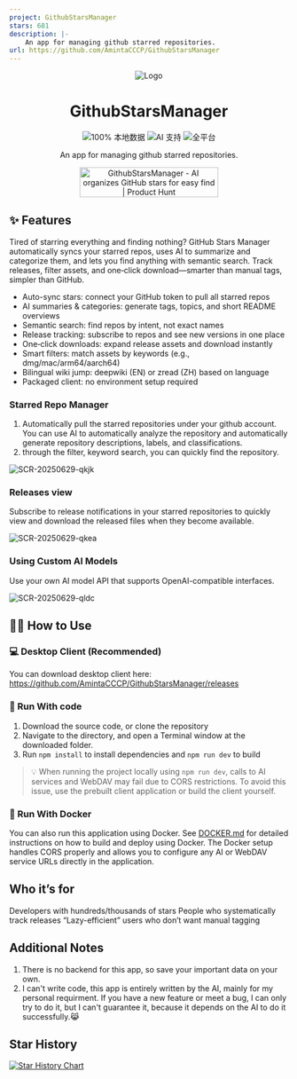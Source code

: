 ```yaml
---
project: GithubStarsManager
stars: 681
description: |-
    An app for managing github starred repositories. 
url: https://github.com/AmintaCCCP/GithubStarsManager
---
```


<div align="center">

![Logo](upload/logo.png)

# GithubStarsManager

![100% 本地数据](https://img.shields.io/badge/数据存储-100%25本地-success?style=flat&logo=database&logoColor=white) ![AI 支持](https://img.shields.io/badge/AI-支持多模型-blue?style=flat&logo=openai&logoColor=white) ![全平台](https://img.shields.io/badge/平台-Windows%20%7C%20macOS%20%7C%20Linux-purple?style=flat&logo=electron&logoColor=white)


An app for managing github starred repositories.

<a href="https://www.producthunt.com/products/githubstarsmanager?embed=true&utm_source=badge-featured&utm_medium=badge&utm_source=badge-githubstarsmanager" target="_blank"><img src="https://api.producthunt.com/widgets/embed-image/v1/featured.svg?post_id=1001489&theme=light&t=1754373322417" alt="GithubStarsManager - AI&#0032;organizes&#0032;GitHub&#0032;stars&#0032;for&#0032;easy&#0032;find | Product Hunt" style="width: 250px; height: 54px;" width="250" height="54" /></a>

</div>

## ✨ Features

Tired of starring everything and finding nothing? GitHub Stars Manager automatically syncs your starred repos, uses AI to summarize and categorize them, and lets you find anything with semantic search. Track releases, filter assets, and one‑click download—smarter than manual tags, simpler than GitHub.

- Auto-sync stars: connect your GitHub token to pull all starred repos
- AI summaries & categories: generate tags, topics, and short README overviews
- Semantic search: find repos by intent, not exact names
- Release tracking: subscribe to repos and see new versions in one place
- One‑click downloads: expand release assets and download instantly
- Smart filters: match assets by keywords (e.g., dmg/mac/arm64/aarch64)
- Bilingual wiki jump: deepwiki (EN) or zread (ZH) based on language
- Packaged client: no environment setup required

### Starred Repo Manager

1. Automatically pull the starred repositories under your github account. You can use AI to automatically analyze the repository and automatically generate repository descriptions, labels, and classifications.
2. through the filter, keyword search, you can quickly find the repository.

![SCR-20250629-qkjk](upload/repo.jpg)

### Releases view

Subscribe to release notifications in your starred repositories to quickly view and download the released files when they become available.

![SCR-20250629-qkea](upload/release.jpg)

### Using Custom AI Models

Use your own AI model API that supports OpenAI-compatible interfaces.

![SCR-20250629-qldc](upload/SCR-20250629-qldc.png)

## 👋🏻 How to Use

### 💻 Desktop Client (Recommended)

You can download desktop client here:
https://github.com/AmintaCCCP/GithubStarsManager/releases

### 🤖 Run With code

1. Download the source code, or clone the repository
2. Navigate to the directory, and open a Terminal window at the downloaded folder.
3. Run `npm install` to install dependencies and `npm run dev` to build

> 💡 When running the project locally using `npm run dev`, calls to AI services and WebDAV may fail due to CORS restrictions. To avoid this issue, use the prebuilt client application or build the client yourself.

### 🐳 Run With Docker

You can also run this application using Docker. See [DOCKER.md](DOCKER.md) for detailed instructions on how to build and deploy using Docker. The Docker setup handles CORS properly and allows you to configure any AI or WebDAV service URLs directly in the application.


## Who it’s for

Developers with hundreds/thousands of stars
People who systematically track releases
“Lazy-efficient” users who don’t want manual tagging

## Additional Notes

1. There is no backend for this app, so save your important data on your own.
2. I can't write code, this app is entirely written by the AI, mainly for my personal requirment. If you have a new feature or meet a bug, I can only try to do it, but I can't guarantee it, because it depends on the AI to do it successfully.😹

## Star History

[![Star History Chart](https://api.star-history.com/svg?repos=AmintaCCCP/GithubStarsManager&type=Date)](https://www.star-history.com/#AmintaCCCP/GithubStarsManager&Date)
